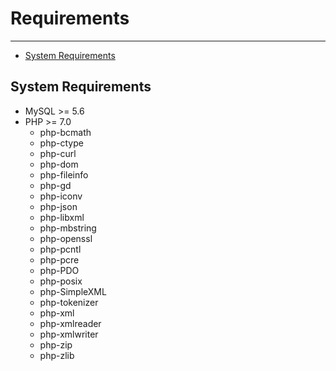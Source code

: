 # Requirements

---

- [System Requirements](#section-1)

<a name="section-1"></a>
## System Requirements

* MySQL >= 5.6
* PHP >= 7.0
    * php-bcmath
    * php-ctype
    * php-curl
    * php-dom
    * php-fileinfo
    * php-gd
    * php-iconv
    * php-json
    * php-libxml
    * php-mbstring
    * php-openssl
    * php-pcntl
    * php-pcre
    * php-PDO
    * php-posix
    * php-SimpleXML
    * php-tokenizer
    * php-xml
    * php-xmlreader
    * php-xmlwriter
    * php-zip
    * php-zlib